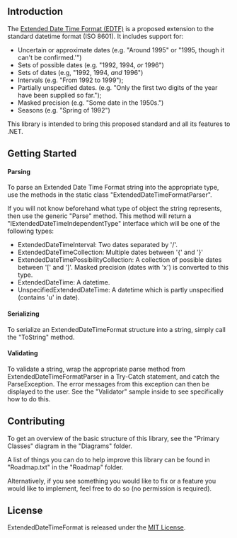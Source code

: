 ## Introduction

The [Extended Date Time Format (EDTF)](http://www.loc.gov/standards/datetime/pre-submission.html) is a proposed extension to the standard datetime format (ISO 8601). It includes support for:

- Uncertain or approximate dates (e.g. "Around 1995" or "1995, though it can't be confirmed.'")
- Sets of possible dates (e.g. "1992, 1994, *or* 1996")
- Sets of dates (e.g, "1992, 1994, *and* 1996")
- Intervals (e.g. "From 1992 to 1999");
- Partially unspecified dates. (e.g. "Only the first two digits of the year have been supplied so far.");
- Masked precision (e.g. "Some date in the 1950s.")
- Seasons (e.g. "Spring of 1992")

This library is intended to bring this proposed standard and all its features to .NET.

## Getting Started

#### Parsing

To parse an Extended Date Time Format string into the appropriate type, use the methods in the static class "ExtendedDateTimeFormatParser".

If you will not know beforehand what type of object the string represents, then use the generic "Parse" method. This method will return a "IExtendedDateTimeIndependentType" interface which will be one of the following types:

- ExtendedDateTimeInterval: Two dates separated by '/'.
- ExtendedDateTimeCollection: Multiple dates between '{' and '}'
- ExtendedDateTimePossibilityCollection: A collection of possible dates between '[' and ']'. Masked precision (dates with 'x') is converted to this type.
- ExtendedDateTime: A datetime.
- UnspecifiedExtendedDateTime: A datetime which is partly unspecified (contains 'u' in date).

#### Serializing

To serialize an ExtendedDateTimeFormat structure into a string, simply call the "ToString" method.

#### Validating

To validate a string, wrap the appropriate parse method from ExtendedDateTimeFormatParser in a Try-Catch statement, and catch the ParseException. The error messages from this exception can then be displayed to the user. See the "Validator" sample inside to see specifically how to do this.

## Contributing

To get an overview of the basic structure of this library, see the "Primary Classes" diagram in the "Diagrams" folder.

A list of things you can do to help improve this library can be found in "Roadmap.txt" in the "Roadmap" folder.

Alternatively, if you see something you would like to fix or a feature you would like to implement, feel free to do so (no permission is required).

## License

ExtendedDateTimeFormat is released under the [MIT License](http://www.opensource.org/licenses/MIT).
